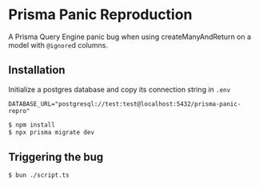 # Prisma Panic Reproduction

A Prisma Query Engine panic bug when using createManyAndReturn on a model with `@ignore`d columns. 

## Installation 

Initialize a postgres database and copy its connection string in `.env` 

```.env
DATABASE_URL="postgresql://test:test@localhost:5432/prisma-panic-repro"
```

```bash
$ npm install
$ npx prisma migrate dev
```

## Triggering the bug

```bash
$ bun ./script.ts
```
